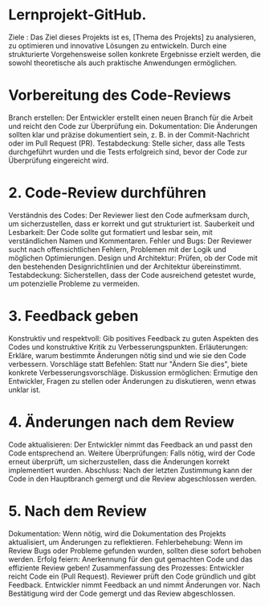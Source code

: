 # Lernprojekt-GitHub.

Ziele : Das Ziel dieses Projekts ist es, [Thema des Projekts] zu analysieren, zu optimieren und innovative Lösungen zu entwickeln. Durch eine strukturierte Vorgehensweise sollen konkrete Ergebnisse erzielt werden, die sowohl theoretische als auch praktische Anwendungen ermöglichen.


# Vorbereitung des Code-Reviews
Branch erstellen: Der Entwickler erstellt einen neuen Branch für die Arbeit und reicht den Code zur Überprüfung ein.
Dokumentation: Die Änderungen sollten klar und präzise dokumentiert sein, z. B. in der Commit-Nachricht oder im Pull Request (PR).
Testabdeckung: Stelle sicher, dass alle Tests durchgeführt wurden und die Tests erfolgreich sind, bevor der Code zur Überprüfung eingereicht wird.
# 2. Code-Review durchführen
Verständnis des Codes: Der Reviewer liest den Code aufmerksam durch, um sicherzustellen, dass er korrekt und gut strukturiert ist.
Sauberkeit und Lesbarkeit: Der Code sollte gut formatiert und lesbar sein, mit verständlichen Namen und Kommentaren.
Fehler und Bugs: Der Reviewer sucht nach offensichtlichen Fehlern, Problemen mit der Logik und möglichen Optimierungen.
Design und Architektur: Prüfen, ob der Code mit den bestehenden Designrichtlinien und der Architektur übereinstimmt.
Testabdeckung: Sicherstellen, dass der Code ausreichend getestet wurde, um potenzielle Probleme zu vermeiden.
# 3. Feedback geben
Konstruktiv und respektvoll: Gib positives Feedback zu guten Aspekten des Codes und konstruktive Kritik zu Verbesserungspunkten.
Erläuterungen: Erkläre, warum bestimmte Änderungen nötig sind und wie sie den Code verbessern.
Vorschläge statt Befehlen: Statt nur "Ändern Sie dies", biete konkrete Verbesserungsvorschläge.
Diskussion ermöglichen: Ermutige den Entwickler, Fragen zu stellen oder Änderungen zu diskutieren, wenn etwas unklar ist.
# 4. Änderungen nach dem Review
Code aktualisieren: Der Entwickler nimmt das Feedback an und passt den Code entsprechend an.
Weitere Überprüfungen: Falls nötig, wird der Code erneut überprüft, um sicherzustellen, dass die Änderungen korrekt implementiert wurden.
Abschluss: Nach der letzten Zustimmung kann der Code in den Hauptbranch gemergt und die Review abgeschlossen werden.
# 5. Nach dem Review
Dokumentation: Wenn nötig, wird die Dokumentation des Projekts aktualisiert, um Änderungen zu reflektieren.
Fehlerbehebung: Wenn im Review Bugs oder Probleme gefunden wurden, sollten diese sofort behoben werden.
Erfolg feiern: Anerkennung für den gut gemachten Code und das effiziente Review geben!
Zusammenfassung des Prozesses:
Entwickler reicht Code ein (Pull Request).
Reviewer prüft den Code gründlich und gibt Feedback.
Entwickler nimmt Feedback an und nimmt Änderungen vor.
Nach Bestätigung wird der Code gemergt und das Review abgeschlossen.
